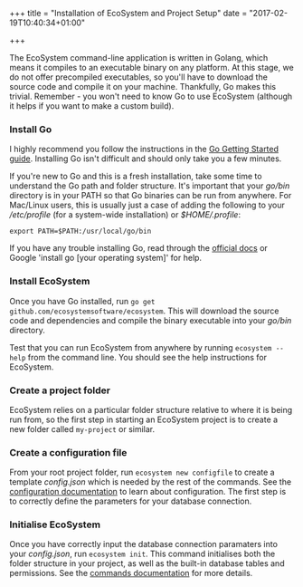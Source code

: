 +++
title = "Installation of EcoSystem and Project Setup"
date = "2017-02-19T10:40:34+01:00"

+++

The EcoSystem command-line application is written in Golang, which means it compiles to an executable binary on any platform.  At this stage, we do not offer precompiled executables, so you'll have to download the source code and compile it on your machine.  Thankfully, Go makes this trivial.  Remember - you won't need to know Go to use EcoSystem (although it helps if you want to make a custom build).

### Install Go

I highly recommend you follow the instructions in the [Go Getting Started guide](https://golang.org/doc/install).  Installing Go isn't difficult and should only take you a few minutes.

If you're new to Go and this is a fresh installation, take some time to understand the Go path and folder structure.  It's important that your *go/bin* directory is in your PATH so that Go binaries can be run from anywhere.  For Mac/Linux users, this is usually just a case of adding the following to your */etc/profile* (for a system-wide installation) or *$HOME/.profile*:

```
export PATH=$PATH:/usr/local/go/bin
```

If you have any trouble installing Go, read through the [official docs](https://golang.org/doc/) or Google 'install go [your operating system]' for help.

### Install EcoSystem

Once you have Go installed, run `go get github.com/ecosystemsoftware/ecosystem`.  This will download the source code and dependencies and compile the binary executable into your *go/bin* directory.

Test that you can run EcoSystem from anywhere by running `ecosystem --help` from the command line.  You should see the help instructions for EcoSystem.

### Create a project folder

EcoSystem relies on a particular folder structure relative to where it is being run from, so the first step in starting an EcoSystem project is to create a new folder called `my-project` or similar.

### Create a configuration file

From your root project folder, run `ecosystem new configfile` to create a template *config.json* which is needed by the rest of the commands.  See the [configuration documentation](/documentation/application/configuration/) to learn about configuration.  The first step is to correctly define the parameters for your database connection.

### Initialise EcoSystem

Once you have correctly input the database connection paramaters into your *config.json*, run `ecosystem init`.  This command initialises both the folder structure in your project, as well as the built-in database tables and permissions.  See the [commands documentation](/documentation/application/commands) for more details.
